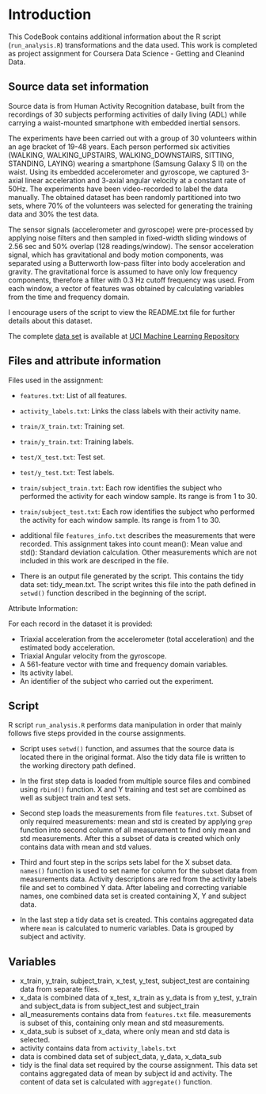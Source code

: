 
# Introduction

This CodeBook contains additional information about the R script (`run_analysis.R`) transformations and the data used. This work is completed as project assignment for Coursera Data Science - Getting and Cleanind Data.

## Source data set information

Source data is from Human Activity Recognition database, built from the recordings of 30 subjects performing activities of daily living (ADL) while carrying a waist-mounted smartphone with embedded inertial sensors.

The experiments have been carried out with a group of 30 volunteers within an age bracket of 19-48 years. Each person performed six activities (WALKING, WALKING_UPSTAIRS, WALKING_DOWNSTAIRS, SITTING, STANDING, LAYING) wearing a smartphone (Samsung Galaxy S II) on the waist. Using its embedded accelerometer and gyroscope, we captured 3-axial linear acceleration and 3-axial angular velocity at a constant rate of 50Hz. The experiments have been video-recorded to label the data manually. The obtained dataset has been randomly partitioned into two sets, where 70% of the volunteers was selected for generating the training data and 30% the test data.

The sensor signals (accelerometer and gyroscope) were pre-processed by applying noise filters and then sampled in fixed-width sliding windows of 2.56 sec and 50% overlap (128 readings/window). The sensor acceleration signal, which has gravitational and body motion components, was separated using a Butterworth low-pass filter into body acceleration and gravity. The gravitational force is assumed to have only low frequency components, therefore a filter with 0.3 Hz cutoff frequency was used. From each window, a vector of features was obtained by calculating variables from the time and frequency domain.

I encourage users of the script to view the README.txt file for further details about this dataset.

The complete [data set](https://d396qusza40orc.cloudfront.net/getdata%2Fprojectfiles%2FUCI%20HAR%20Dataset.zip ) is available at [UCI Machine Learning Repository](http://archive.ics.uci.edu/ml/datasets/Human+Activity+Recognition+Using+Smartphones)

## Files and attribute information

Files used in the assignment:

* `features.txt`: List of all features.
* `activity_labels.txt`: Links the class labels with their activity name.
* `train/X_train.txt`: Training set.
* `train/y_train.txt`: Training labels.
* `test/X_test.txt`: Test set.
* `test/y_test.txt`: Test labels.
* `train/subject_train.txt`: Each row identifies the subject who performed the activity for each window sample. Its range is from 1 to 30. 
* `train/subject_test.txt`: Each row identifies the subject who performed the activity for each window sample. Its range is from 1 to 30. 


* additional file `features_info.txt` describes the measurements that were recorded. This assignment takes into count mean(): Mean value and std(): Standard deviation calculation. Other measurements which are not included in this work are descriped in the file.

* There is an output file generated by the script. This contains the tidy data set: tidy_mean.txt. The script writes this file into the path defined in `setwd()` function described in the beginning of the script.

Attribute Information:

For each record in the dataset it is provided:
- Triaxial acceleration from the accelerometer (total acceleration) and the estimated body acceleration.
- Triaxial Angular velocity from the gyroscope.
- A 561-feature vector with time and frequency domain variables.
- Its activity label.
- An identifier of the subject who carried out the experiment. 
	

## Script

R script `run_analysis.R` performs data manipulation in order that mainly follows five steps provided in the course assignments.

* Script uses `setwd()` function, and assumes that the source data is located there in the original format. Also the tidy data file is written to the working directory path defined.

* In the first step data is loaded from multiple source files and combined using `rbind()` function. X and Y training and test set are combined as well as subject train and test sets.
* Second step loads the measurements from file `features.txt`. Subset of only required measurements: mean and std is created by applying `grep` function into second column of all measurement to find only mean and std measurements. After this a subset of data is created which only contains data with mean and std values.
* Third and fourt step in the scrips sets label for the X subset data. `names()` function is used to set name for column for the subset data from measurements data. Activity descriptions are red from the activity labels file and set to combined Y data. After labeling and correcting variable names, one combined data set is created containing X, Y and subject data.
* In the last step a tidy data set is created. This contains aggregated data where `mean` is calculated to numeric variables. Data is grouped by subject and activity.

## Variables 

* x_train, y_train, subject_train, x_test, y_test, subject_test are containing data from separate files.
* x_data is combined data of x_test, x_train as y_data is from y_test, y_train and subject_data is from subject_test and subject_train
* all_measurements contains data from `features.txt` file. measurements is subset of this, containing only mean and std measurements. 
* x_data_sub is subset of x_data, where only mean and std data is selected.
* activity contains data from `activity_labels.txt`
* data is combined data set of subject_data, y_data, x_data_sub
* tidy is the final data set required by the course assignment. This data set contains aggregated data of mean by subject id and activity. The content of data set is calculated with `aggregate()` function. 






